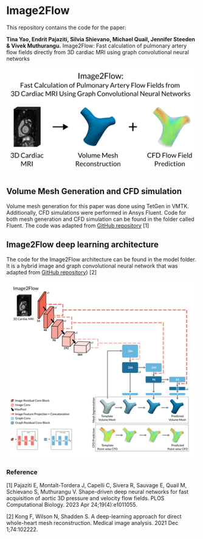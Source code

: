 # Image2Flow

This repository contains the code for the paper:

**Tina Yao, Endrit Pajaziti, Silvia Shievano, Michael Quail, Jennifer Steeden & Vivek Muthurangu.** Image2Flow: Fast calculation of pulmonary artery flow fields directly from 3D cardiac MRI using graph convolutional neural networks 

<img src="https://github.com/Ti-Yao/Image2Flow/blob/main/images/thumbnail.png" />

## Volume Mesh Generation and CFD simulation
Volume mesh generation for this paper was done using TetGen in VMTK. Additionally, CFD simulations were performed in Ansys Fluent. Code for both mesh generation and CFD simulation can be found in the folder called Fluent. The code was adapted from [GitHub repository](https://github.com/EndritPJ/CFD_Machine_Learning) [1]


## Image2Flow deep learning architecture
The code for the Image2Flow architecture can be found in the model folder. It is a hybrid image and graph convolutional neural network that was adapted from [GitHub repository](https://github.com/EndritPJ/CFD_Machine_Learning)) [2]

<img src="https://github.com/Ti-Yao/Image2Flow/blob/main/images/Figure1.png" />



### Reference

[1] Pajaziti E, Montalt-Tordera J, Capelli C, Sivera R, Sauvage E, Quail M, Schievano S, Muthurangu V. Shape-driven deep neural networks for fast acquisition of aortic 3D pressure and velocity flow fields. PLOS Computational Biology. 2023 Apr 24;19(4):e1011055.

[2]  Kong F, Wilson N, Shadden S. A deep-learning approach for direct whole-heart mesh reconstruction. Medical image analysis. 2021 Dec 1;74:102222.
